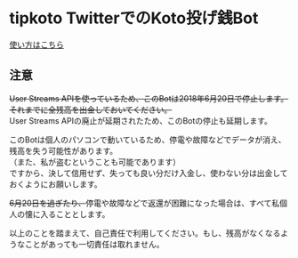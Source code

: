 tipkoto TwitterでのKoto投げ銭Bot
================================
  
[使い方はこちら](https://github.com/akarinS/tipkoto/blob/master/HowToUse.md)

注意
----

~~User Streams APIを使っているため、このBotは2018年6月20日で停止します。~~  
~~それまでに全残高を出金しておいてください。~~  
User Streams APIの廃止が延期されたため、このBotの停止も延期します。  
  
このBotは個人のパソコンで動いているため、停電や故障などでデータが消え、残高を失う可能性があります。  
（また、私が盗むということも可能であります）  
ですから、決して信用せず、失っても良い分だけ入金し、使わない分は出金しておくようにお願いします。  
  
~~6月20日を過ぎたり、~~停電や故障などで返還が困難になった場合は、すべて私個人の懐に入ることとします。  
  
以上のことを踏まえて、自己責任で利用してください。もし、残高がなくなるようなことがあっても一切責任は取れません。

